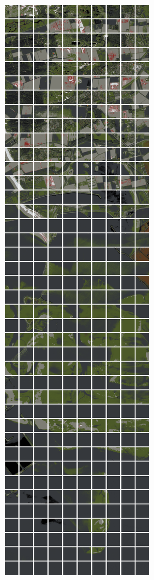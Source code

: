 <html>
<div>
<img src="https://github.com/HakkaTjakka/NL_TILE_MAP/blob/main/18/597/-1043/r.5970.-10430.png" height="44" width="44">
<img src="https://github.com/HakkaTjakka/NL_TILE_MAP/blob/main/18/597/-1043/r.5971.-10430.png" height="44" width="44">
<img src="https://github.com/HakkaTjakka/NL_TILE_MAP/blob/main/18/597/-1043/r.5972.-10430.png" height="44" width="44">
<img src="https://github.com/HakkaTjakka/NL_TILE_MAP/blob/main/18/597/-1043/r.5973.-10430.png" height="44" width="44">
<img src="https://github.com/HakkaTjakka/NL_TILE_MAP/blob/main/18/597/-1043/r.5974.-10430.png" height="44" width="44">
<img src="https://github.com/HakkaTjakka/NL_TILE_MAP/blob/main/18/597/-1043/r.5975.-10430.png" height="44" width="44">
<img src="https://github.com/HakkaTjakka/NL_TILE_MAP/blob/main/18/597/-1043/r.5976.-10430.png" height="44" width="44">
<img src="https://github.com/HakkaTjakka/NL_TILE_MAP/blob/main/18/597/-1043/r.5977.-10430.png" height="44" width="44">
<img src="https://github.com/HakkaTjakka/NL_TILE_MAP/blob/main/18/597/-1043/r.5978.-10430.png" height="44" width="44">
<img src="https://github.com/HakkaTjakka/NL_TILE_MAP/blob/main/18/597/-1043/r.5979.-10430.png" height="44" width="44">
<img src="https://github.com/HakkaTjakka/NL_TILE_MAP/blob/main/18/598/-1043/r.5980.-10430.png" height="44" width="44">
<img src="https://github.com/HakkaTjakka/NL_TILE_MAP/blob/main/18/598/-1043/r.5981.-10430.png" height="44" width="44">
<img src="https://github.com/HakkaTjakka/NL_TILE_MAP/blob/main/18/598/-1043/r.5982.-10430.png" height="44" width="44">
<img src="https://github.com/HakkaTjakka/NL_TILE_MAP/blob/main/18/598/-1043/r.5983.-10430.png" height="44" width="44">
<img src="https://github.com/HakkaTjakka/NL_TILE_MAP/blob/main/18/598/-1043/r.5984.-10430.png" height="44" width="44">
<img src="https://github.com/HakkaTjakka/NL_TILE_MAP/blob/main/18/598/-1043/r.5985.-10430.png" height="44" width="44">
<img src="https://github.com/HakkaTjakka/NL_TILE_MAP/blob/main/18/598/-1043/r.5986.-10430.png" height="44" width="44">
<img src="https://github.com/HakkaTjakka/NL_TILE_MAP/blob/main/18/598/-1043/r.5987.-10430.png" height="44" width="44">
<img src="https://github.com/HakkaTjakka/NL_TILE_MAP/blob/main/18/598/-1043/r.5988.-10430.png" height="44" width="44">
<img src="https://github.com/HakkaTjakka/NL_TILE_MAP/blob/main/18/598/-1043/r.5989.-10430.png" height="44" width="44">
<br>
<img src="https://github.com/HakkaTjakka/NL_TILE_MAP/blob/main/18/597/-1043/r.5970.-10429.png" height="44" width="44">
<img src="https://github.com/HakkaTjakka/NL_TILE_MAP/blob/main/18/597/-1043/r.5971.-10429.png" height="44" width="44">
<img src="https://github.com/HakkaTjakka/NL_TILE_MAP/blob/main/18/597/-1043/r.5972.-10429.png" height="44" width="44">
<img src="https://github.com/HakkaTjakka/NL_TILE_MAP/blob/main/18/597/-1043/r.5973.-10429.png" height="44" width="44">
<img src="https://github.com/HakkaTjakka/NL_TILE_MAP/blob/main/18/597/-1043/r.5974.-10429.png" height="44" width="44">
<img src="https://github.com/HakkaTjakka/NL_TILE_MAP/blob/main/18/597/-1043/r.5975.-10429.png" height="44" width="44">
<img src="https://github.com/HakkaTjakka/NL_TILE_MAP/blob/main/18/597/-1043/r.5976.-10429.png" height="44" width="44">
<img src="https://github.com/HakkaTjakka/NL_TILE_MAP/blob/main/18/597/-1043/r.5977.-10429.png" height="44" width="44">
<img src="https://github.com/HakkaTjakka/NL_TILE_MAP/blob/main/18/597/-1043/r.5978.-10429.png" height="44" width="44">
<img src="https://github.com/HakkaTjakka/NL_TILE_MAP/blob/main/18/597/-1043/r.5979.-10429.png" height="44" width="44">
<img src="https://github.com/HakkaTjakka/NL_TILE_MAP/blob/main/18/598/-1043/r.5980.-10429.png" height="44" width="44">
<img src="https://github.com/HakkaTjakka/NL_TILE_MAP/blob/main/18/598/-1043/r.5981.-10429.png" height="44" width="44">
<img src="https://github.com/HakkaTjakka/NL_TILE_MAP/blob/main/18/598/-1043/r.5982.-10429.png" height="44" width="44">
<img src="https://github.com/HakkaTjakka/NL_TILE_MAP/blob/main/18/598/-1043/r.5983.-10429.png" height="44" width="44">
<img src="https://github.com/HakkaTjakka/NL_TILE_MAP/blob/main/18/598/-1043/r.5984.-10429.png" height="44" width="44">
<img src="https://github.com/HakkaTjakka/NL_TILE_MAP/blob/main/18/598/-1043/r.5985.-10429.png" height="44" width="44">
<img src="https://github.com/HakkaTjakka/NL_TILE_MAP/blob/main/18/598/-1043/r.5986.-10429.png" height="44" width="44">
<img src="https://github.com/HakkaTjakka/NL_TILE_MAP/blob/main/18/598/-1043/r.5987.-10429.png" height="44" width="44">
<img src="https://github.com/HakkaTjakka/NL_TILE_MAP/blob/main/18/598/-1043/r.5988.-10429.png" height="44" width="44">
<img src="https://github.com/HakkaTjakka/NL_TILE_MAP/blob/main/18/598/-1043/r.5989.-10429.png" height="44" width="44">
<br>
<img src="https://github.com/HakkaTjakka/NL_TILE_MAP/blob/main/18/597/-1043/r.5970.-10428.png" height="44" width="44">
<img src="https://github.com/HakkaTjakka/NL_TILE_MAP/blob/main/18/597/-1043/r.5971.-10428.png" height="44" width="44">
<img src="https://github.com/HakkaTjakka/NL_TILE_MAP/blob/main/18/597/-1043/r.5972.-10428.png" height="44" width="44">
<img src="https://github.com/HakkaTjakka/NL_TILE_MAP/blob/main/18/597/-1043/r.5973.-10428.png" height="44" width="44">
<img src="https://github.com/HakkaTjakka/NL_TILE_MAP/blob/main/18/597/-1043/r.5974.-10428.png" height="44" width="44">
<img src="https://github.com/HakkaTjakka/NL_TILE_MAP/blob/main/18/597/-1043/r.5975.-10428.png" height="44" width="44">
<img src="https://github.com/HakkaTjakka/NL_TILE_MAP/blob/main/18/597/-1043/r.5976.-10428.png" height="44" width="44">
<img src="https://github.com/HakkaTjakka/NL_TILE_MAP/blob/main/18/597/-1043/r.5977.-10428.png" height="44" width="44">
<img src="https://github.com/HakkaTjakka/NL_TILE_MAP/blob/main/18/597/-1043/r.5978.-10428.png" height="44" width="44">
<img src="https://github.com/HakkaTjakka/NL_TILE_MAP/blob/main/18/597/-1043/r.5979.-10428.png" height="44" width="44">
<img src="https://github.com/HakkaTjakka/NL_TILE_MAP/blob/main/18/598/-1043/r.5980.-10428.png" height="44" width="44">
<img src="https://github.com/HakkaTjakka/NL_TILE_MAP/blob/main/18/598/-1043/r.5981.-10428.png" height="44" width="44">
<img src="https://github.com/HakkaTjakka/NL_TILE_MAP/blob/main/18/598/-1043/r.5982.-10428.png" height="44" width="44">
<img src="https://github.com/HakkaTjakka/NL_TILE_MAP/blob/main/18/598/-1043/r.5983.-10428.png" height="44" width="44">
<img src="https://github.com/HakkaTjakka/NL_TILE_MAP/blob/main/18/598/-1043/r.5984.-10428.png" height="44" width="44">
<img src="https://github.com/HakkaTjakka/NL_TILE_MAP/blob/main/18/598/-1043/r.5985.-10428.png" height="44" width="44">
<img src="https://github.com/HakkaTjakka/NL_TILE_MAP/blob/main/18/598/-1043/r.5986.-10428.png" height="44" width="44">
<img src="https://github.com/HakkaTjakka/NL_TILE_MAP/blob/main/18/598/-1043/r.5987.-10428.png" height="44" width="44">
<img src="https://github.com/HakkaTjakka/NL_TILE_MAP/blob/main/18/598/-1043/r.5988.-10428.png" height="44" width="44">
<img src="https://github.com/HakkaTjakka/NL_TILE_MAP/blob/main/18/598/-1043/r.5989.-10428.png" height="44" width="44">
<br>
<img src="https://github.com/HakkaTjakka/NL_TILE_MAP/blob/main/18/597/-1043/r.5970.-10427.png" height="44" width="44">
<img src="https://github.com/HakkaTjakka/NL_TILE_MAP/blob/main/18/597/-1043/r.5971.-10427.png" height="44" width="44">
<img src="https://github.com/HakkaTjakka/NL_TILE_MAP/blob/main/18/597/-1043/r.5972.-10427.png" height="44" width="44">
<img src="https://github.com/HakkaTjakka/NL_TILE_MAP/blob/main/18/597/-1043/r.5973.-10427.png" height="44" width="44">
<img src="https://github.com/HakkaTjakka/NL_TILE_MAP/blob/main/18/597/-1043/r.5974.-10427.png" height="44" width="44">
<img src="https://github.com/HakkaTjakka/NL_TILE_MAP/blob/main/18/597/-1043/r.5975.-10427.png" height="44" width="44">
<img src="https://github.com/HakkaTjakka/NL_TILE_MAP/blob/main/18/597/-1043/r.5976.-10427.png" height="44" width="44">
<img src="https://github.com/HakkaTjakka/NL_TILE_MAP/blob/main/18/597/-1043/r.5977.-10427.png" height="44" width="44">
<img src="https://github.com/HakkaTjakka/NL_TILE_MAP/blob/main/18/597/-1043/r.5978.-10427.png" height="44" width="44">
<img src="https://github.com/HakkaTjakka/NL_TILE_MAP/blob/main/18/597/-1043/r.5979.-10427.png" height="44" width="44">
<img src="https://github.com/HakkaTjakka/NL_TILE_MAP/blob/main/18/598/-1043/r.5980.-10427.png" height="44" width="44">
<img src="https://github.com/HakkaTjakka/NL_TILE_MAP/blob/main/18/598/-1043/r.5981.-10427.png" height="44" width="44">
<img src="https://github.com/HakkaTjakka/NL_TILE_MAP/blob/main/18/598/-1043/r.5982.-10427.png" height="44" width="44">
<img src="https://github.com/HakkaTjakka/NL_TILE_MAP/blob/main/18/598/-1043/r.5983.-10427.png" height="44" width="44">
<img src="https://github.com/HakkaTjakka/NL_TILE_MAP/blob/main/18/598/-1043/r.5984.-10427.png" height="44" width="44">
<img src="https://github.com/HakkaTjakka/NL_TILE_MAP/blob/main/18/598/-1043/r.5985.-10427.png" height="44" width="44">
<img src="https://github.com/HakkaTjakka/NL_TILE_MAP/blob/main/18/598/-1043/r.5986.-10427.png" height="44" width="44">
<img src="https://github.com/HakkaTjakka/NL_TILE_MAP/blob/main/18/598/-1043/r.5987.-10427.png" height="44" width="44">
<img src="https://github.com/HakkaTjakka/NL_TILE_MAP/blob/main/18/598/-1043/r.5988.-10427.png" height="44" width="44">
<img src="https://github.com/HakkaTjakka/NL_TILE_MAP/blob/main/18/598/-1043/r.5989.-10427.png" height="44" width="44">
<br>
<img src="https://github.com/HakkaTjakka/NL_TILE_MAP/blob/main/18/597/-1043/r.5970.-10426.png" height="44" width="44">
<img src="https://github.com/HakkaTjakka/NL_TILE_MAP/blob/main/18/597/-1043/r.5971.-10426.png" height="44" width="44">
<img src="https://github.com/HakkaTjakka/NL_TILE_MAP/blob/main/18/597/-1043/r.5972.-10426.png" height="44" width="44">
<img src="https://github.com/HakkaTjakka/NL_TILE_MAP/blob/main/18/597/-1043/r.5973.-10426.png" height="44" width="44">
<img src="https://github.com/HakkaTjakka/NL_TILE_MAP/blob/main/18/597/-1043/r.5974.-10426.png" height="44" width="44">
<img src="https://github.com/HakkaTjakka/NL_TILE_MAP/blob/main/18/597/-1043/r.5975.-10426.png" height="44" width="44">
<img src="https://github.com/HakkaTjakka/NL_TILE_MAP/blob/main/18/597/-1043/r.5976.-10426.png" height="44" width="44">
<img src="https://github.com/HakkaTjakka/NL_TILE_MAP/blob/main/18/597/-1043/r.5977.-10426.png" height="44" width="44">
<img src="https://github.com/HakkaTjakka/NL_TILE_MAP/blob/main/18/597/-1043/r.5978.-10426.png" height="44" width="44">
<img src="https://github.com/HakkaTjakka/NL_TILE_MAP/blob/main/18/597/-1043/r.5979.-10426.png" height="44" width="44">
<img src="https://github.com/HakkaTjakka/NL_TILE_MAP/blob/main/18/598/-1043/r.5980.-10426.png" height="44" width="44">
<img src="https://github.com/HakkaTjakka/NL_TILE_MAP/blob/main/18/598/-1043/r.5981.-10426.png" height="44" width="44">
<img src="https://github.com/HakkaTjakka/NL_TILE_MAP/blob/main/18/598/-1043/r.5982.-10426.png" height="44" width="44">
<img src="https://github.com/HakkaTjakka/NL_TILE_MAP/blob/main/18/598/-1043/r.5983.-10426.png" height="44" width="44">
<img src="https://github.com/HakkaTjakka/NL_TILE_MAP/blob/main/18/598/-1043/r.5984.-10426.png" height="44" width="44">
<img src="https://github.com/HakkaTjakka/NL_TILE_MAP/blob/main/18/598/-1043/r.5985.-10426.png" height="44" width="44">
<img src="https://github.com/HakkaTjakka/NL_TILE_MAP/blob/main/18/598/-1043/r.5986.-10426.png" height="44" width="44">
<img src="https://github.com/HakkaTjakka/NL_TILE_MAP/blob/main/18/598/-1043/r.5987.-10426.png" height="44" width="44">
<img src="https://github.com/HakkaTjakka/NL_TILE_MAP/blob/main/18/598/-1043/r.5988.-10426.png" height="44" width="44">
<img src="https://github.com/HakkaTjakka/NL_TILE_MAP/blob/main/18/598/-1043/r.5989.-10426.png" height="44" width="44">
<br>
<img src="https://github.com/HakkaTjakka/NL_TILE_MAP/blob/main/18/597/-1043/r.5970.-10425.png" height="44" width="44">
<img src="https://github.com/HakkaTjakka/NL_TILE_MAP/blob/main/18/597/-1043/r.5971.-10425.png" height="44" width="44">
<img src="https://github.com/HakkaTjakka/NL_TILE_MAP/blob/main/18/597/-1043/r.5972.-10425.png" height="44" width="44">
<img src="https://github.com/HakkaTjakka/NL_TILE_MAP/blob/main/18/597/-1043/r.5973.-10425.png" height="44" width="44">
<img src="https://github.com/HakkaTjakka/NL_TILE_MAP/blob/main/18/597/-1043/r.5974.-10425.png" height="44" width="44">
<img src="https://github.com/HakkaTjakka/NL_TILE_MAP/blob/main/18/597/-1043/r.5975.-10425.png" height="44" width="44">
<img src="https://github.com/HakkaTjakka/NL_TILE_MAP/blob/main/18/597/-1043/r.5976.-10425.png" height="44" width="44">
<img src="https://github.com/HakkaTjakka/NL_TILE_MAP/blob/main/18/597/-1043/r.5977.-10425.png" height="44" width="44">
<img src="https://github.com/HakkaTjakka/NL_TILE_MAP/blob/main/18/597/-1043/r.5978.-10425.png" height="44" width="44">
<img src="https://github.com/HakkaTjakka/NL_TILE_MAP/blob/main/18/597/-1043/r.5979.-10425.png" height="44" width="44">
<img src="https://github.com/HakkaTjakka/NL_TILE_MAP/blob/main/18/598/-1043/r.5980.-10425.png" height="44" width="44">
<img src="https://github.com/HakkaTjakka/NL_TILE_MAP/blob/main/18/598/-1043/r.5981.-10425.png" height="44" width="44">
<img src="https://github.com/HakkaTjakka/NL_TILE_MAP/blob/main/18/598/-1043/r.5982.-10425.png" height="44" width="44">
<img src="https://github.com/HakkaTjakka/NL_TILE_MAP/blob/main/18/598/-1043/r.5983.-10425.png" height="44" width="44">
<img src="https://github.com/HakkaTjakka/NL_TILE_MAP/blob/main/18/598/-1043/r.5984.-10425.png" height="44" width="44">
<img src="https://github.com/HakkaTjakka/NL_TILE_MAP/blob/main/18/598/-1043/r.5985.-10425.png" height="44" width="44">
<img src="https://github.com/HakkaTjakka/NL_TILE_MAP/blob/main/18/598/-1043/r.5986.-10425.png" height="44" width="44">
<img src="https://github.com/HakkaTjakka/NL_TILE_MAP/blob/main/18/598/-1043/r.5987.-10425.png" height="44" width="44">
<img src="https://github.com/HakkaTjakka/NL_TILE_MAP/blob/main/18/598/-1043/r.5988.-10425.png" height="44" width="44">
<img src="https://github.com/HakkaTjakka/NL_TILE_MAP/blob/main/18/598/-1043/r.5989.-10425.png" height="44" width="44">
<br>
<img src="https://github.com/HakkaTjakka/NL_TILE_MAP/blob/main/18/597/-1043/r.5970.-10424.png" height="44" width="44">
<img src="https://github.com/HakkaTjakka/NL_TILE_MAP/blob/main/18/597/-1043/r.5971.-10424.png" height="44" width="44">
<img src="https://github.com/HakkaTjakka/NL_TILE_MAP/blob/main/18/597/-1043/r.5972.-10424.png" height="44" width="44">
<img src="https://github.com/HakkaTjakka/NL_TILE_MAP/blob/main/18/597/-1043/r.5973.-10424.png" height="44" width="44">
<img src="https://github.com/HakkaTjakka/NL_TILE_MAP/blob/main/18/597/-1043/r.5974.-10424.png" height="44" width="44">
<img src="https://github.com/HakkaTjakka/NL_TILE_MAP/blob/main/18/597/-1043/r.5975.-10424.png" height="44" width="44">
<img src="https://github.com/HakkaTjakka/NL_TILE_MAP/blob/main/18/597/-1043/r.5976.-10424.png" height="44" width="44">
<img src="https://github.com/HakkaTjakka/NL_TILE_MAP/blob/main/18/597/-1043/r.5977.-10424.png" height="44" width="44">
<img src="https://github.com/HakkaTjakka/NL_TILE_MAP/blob/main/18/597/-1043/r.5978.-10424.png" height="44" width="44">
<img src="https://github.com/HakkaTjakka/NL_TILE_MAP/blob/main/18/597/-1043/r.5979.-10424.png" height="44" width="44">
<img src="https://github.com/HakkaTjakka/NL_TILE_MAP/blob/main/18/598/-1043/r.5980.-10424.png" height="44" width="44">
<img src="https://github.com/HakkaTjakka/NL_TILE_MAP/blob/main/18/598/-1043/r.5981.-10424.png" height="44" width="44">
<img src="https://github.com/HakkaTjakka/NL_TILE_MAP/blob/main/18/598/-1043/r.5982.-10424.png" height="44" width="44">
<img src="https://github.com/HakkaTjakka/NL_TILE_MAP/blob/main/18/598/-1043/r.5983.-10424.png" height="44" width="44">
<img src="https://github.com/HakkaTjakka/NL_TILE_MAP/blob/main/18/598/-1043/r.5984.-10424.png" height="44" width="44">
<img src="https://github.com/HakkaTjakka/NL_TILE_MAP/blob/main/18/598/-1043/r.5985.-10424.png" height="44" width="44">
<img src="https://github.com/HakkaTjakka/NL_TILE_MAP/blob/main/18/598/-1043/r.5986.-10424.png" height="44" width="44">
<img src="https://github.com/HakkaTjakka/NL_TILE_MAP/blob/main/18/598/-1043/r.5987.-10424.png" height="44" width="44">
<img src="https://github.com/HakkaTjakka/NL_TILE_MAP/blob/main/18/598/-1043/r.5988.-10424.png" height="44" width="44">
<img src="https://github.com/HakkaTjakka/NL_TILE_MAP/blob/main/18/598/-1043/r.5989.-10424.png" height="44" width="44">
<br>
<img src="https://github.com/HakkaTjakka/NL_TILE_MAP/blob/main/18/597/-1043/r.5970.-10423.png" height="44" width="44">
<img src="https://github.com/HakkaTjakka/NL_TILE_MAP/blob/main/18/597/-1043/r.5971.-10423.png" height="44" width="44">
<img src="https://github.com/HakkaTjakka/NL_TILE_MAP/blob/main/18/597/-1043/r.5972.-10423.png" height="44" width="44">
<img src="https://github.com/HakkaTjakka/NL_TILE_MAP/blob/main/18/597/-1043/r.5973.-10423.png" height="44" width="44">
<img src="https://github.com/HakkaTjakka/NL_TILE_MAP/blob/main/18/597/-1043/r.5974.-10423.png" height="44" width="44">
<img src="https://github.com/HakkaTjakka/NL_TILE_MAP/blob/main/18/597/-1043/r.5975.-10423.png" height="44" width="44">
<img src="https://github.com/HakkaTjakka/NL_TILE_MAP/blob/main/18/597/-1043/r.5976.-10423.png" height="44" width="44">
<img src="https://github.com/HakkaTjakka/NL_TILE_MAP/blob/main/18/597/-1043/r.5977.-10423.png" height="44" width="44">
<img src="https://github.com/HakkaTjakka/NL_TILE_MAP/blob/main/18/597/-1043/r.5978.-10423.png" height="44" width="44">
<img src="https://github.com/HakkaTjakka/NL_TILE_MAP/blob/main/18/597/-1043/r.5979.-10423.png" height="44" width="44">
<img src="https://github.com/HakkaTjakka/NL_TILE_MAP/blob/main/18/598/-1043/r.5980.-10423.png" height="44" width="44">
<img src="https://github.com/HakkaTjakka/NL_TILE_MAP/blob/main/18/598/-1043/r.5981.-10423.png" height="44" width="44">
<img src="https://github.com/HakkaTjakka/NL_TILE_MAP/blob/main/18/598/-1043/r.5982.-10423.png" height="44" width="44">
<img src="https://github.com/HakkaTjakka/NL_TILE_MAP/blob/main/18/598/-1043/r.5983.-10423.png" height="44" width="44">
<img src="https://github.com/HakkaTjakka/NL_TILE_MAP/blob/main/18/598/-1043/r.5984.-10423.png" height="44" width="44">
<img src="https://github.com/HakkaTjakka/NL_TILE_MAP/blob/main/18/598/-1043/r.5985.-10423.png" height="44" width="44">
<img src="https://github.com/HakkaTjakka/NL_TILE_MAP/blob/main/18/598/-1043/r.5986.-10423.png" height="44" width="44">
<img src="https://github.com/HakkaTjakka/NL_TILE_MAP/blob/main/18/598/-1043/r.5987.-10423.png" height="44" width="44">
<img src="https://github.com/HakkaTjakka/NL_TILE_MAP/blob/main/18/598/-1043/r.5988.-10423.png" height="44" width="44">
<img src="https://github.com/HakkaTjakka/NL_TILE_MAP/blob/main/18/598/-1043/r.5989.-10423.png" height="44" width="44">
<br>
<img src="https://github.com/HakkaTjakka/NL_TILE_MAP/blob/main/18/597/-1043/r.5970.-10422.png" height="44" width="44">
<img src="https://github.com/HakkaTjakka/NL_TILE_MAP/blob/main/18/597/-1043/r.5971.-10422.png" height="44" width="44">
<img src="https://github.com/HakkaTjakka/NL_TILE_MAP/blob/main/18/597/-1043/r.5972.-10422.png" height="44" width="44">
<img src="https://github.com/HakkaTjakka/NL_TILE_MAP/blob/main/18/597/-1043/r.5973.-10422.png" height="44" width="44">
<img src="https://github.com/HakkaTjakka/NL_TILE_MAP/blob/main/18/597/-1043/r.5974.-10422.png" height="44" width="44">
<img src="https://github.com/HakkaTjakka/NL_TILE_MAP/blob/main/18/597/-1043/r.5975.-10422.png" height="44" width="44">
<img src="https://github.com/HakkaTjakka/NL_TILE_MAP/blob/main/18/597/-1043/r.5976.-10422.png" height="44" width="44">
<img src="https://github.com/HakkaTjakka/NL_TILE_MAP/blob/main/18/597/-1043/r.5977.-10422.png" height="44" width="44">
<img src="https://github.com/HakkaTjakka/NL_TILE_MAP/blob/main/18/597/-1043/r.5978.-10422.png" height="44" width="44">
<img src="https://github.com/HakkaTjakka/NL_TILE_MAP/blob/main/18/597/-1043/r.5979.-10422.png" height="44" width="44">
<img src="https://github.com/HakkaTjakka/NL_TILE_MAP/blob/main/18/598/-1043/r.5980.-10422.png" height="44" width="44">
<img src="https://github.com/HakkaTjakka/NL_TILE_MAP/blob/main/18/598/-1043/r.5981.-10422.png" height="44" width="44">
<img src="https://github.com/HakkaTjakka/NL_TILE_MAP/blob/main/18/598/-1043/r.5982.-10422.png" height="44" width="44">
<img src="https://github.com/HakkaTjakka/NL_TILE_MAP/blob/main/18/598/-1043/r.5983.-10422.png" height="44" width="44">
<img src="https://github.com/HakkaTjakka/NL_TILE_MAP/blob/main/18/598/-1043/r.5984.-10422.png" height="44" width="44">
<img src="https://github.com/HakkaTjakka/NL_TILE_MAP/blob/main/18/598/-1043/r.5985.-10422.png" height="44" width="44">
<img src="https://github.com/HakkaTjakka/NL_TILE_MAP/blob/main/18/598/-1043/r.5986.-10422.png" height="44" width="44">
<img src="https://github.com/HakkaTjakka/NL_TILE_MAP/blob/main/18/598/-1043/r.5987.-10422.png" height="44" width="44">
<img src="https://github.com/HakkaTjakka/NL_TILE_MAP/blob/main/18/598/-1043/r.5988.-10422.png" height="44" width="44">
<img src="https://github.com/HakkaTjakka/NL_TILE_MAP/blob/main/18/598/-1043/r.5989.-10422.png" height="44" width="44">
<br>
<img src="https://github.com/HakkaTjakka/NL_TILE_MAP/blob/main/18/597/-1043/r.5970.-10421.png" height="44" width="44">
<img src="https://github.com/HakkaTjakka/NL_TILE_MAP/blob/main/18/597/-1043/r.5971.-10421.png" height="44" width="44">
<img src="https://github.com/HakkaTjakka/NL_TILE_MAP/blob/main/18/597/-1043/r.5972.-10421.png" height="44" width="44">
<img src="https://github.com/HakkaTjakka/NL_TILE_MAP/blob/main/18/597/-1043/r.5973.-10421.png" height="44" width="44">
<img src="https://github.com/HakkaTjakka/NL_TILE_MAP/blob/main/18/597/-1043/r.5974.-10421.png" height="44" width="44">
<img src="https://github.com/HakkaTjakka/NL_TILE_MAP/blob/main/18/597/-1043/r.5975.-10421.png" height="44" width="44">
<img src="https://github.com/HakkaTjakka/NL_TILE_MAP/blob/main/18/597/-1043/r.5976.-10421.png" height="44" width="44">
<img src="https://github.com/HakkaTjakka/NL_TILE_MAP/blob/main/18/597/-1043/r.5977.-10421.png" height="44" width="44">
<img src="https://github.com/HakkaTjakka/NL_TILE_MAP/blob/main/18/597/-1043/r.5978.-10421.png" height="44" width="44">
<img src="https://github.com/HakkaTjakka/NL_TILE_MAP/blob/main/18/597/-1043/r.5979.-10421.png" height="44" width="44">
<img src="https://github.com/HakkaTjakka/NL_TILE_MAP/blob/main/18/598/-1043/r.5980.-10421.png" height="44" width="44">
<img src="https://github.com/HakkaTjakka/NL_TILE_MAP/blob/main/18/598/-1043/r.5981.-10421.png" height="44" width="44">
<img src="https://github.com/HakkaTjakka/NL_TILE_MAP/blob/main/18/598/-1043/r.5982.-10421.png" height="44" width="44">
<img src="https://github.com/HakkaTjakka/NL_TILE_MAP/blob/main/18/598/-1043/r.5983.-10421.png" height="44" width="44">
<img src="https://github.com/HakkaTjakka/NL_TILE_MAP/blob/main/18/598/-1043/r.5984.-10421.png" height="44" width="44">
<img src="https://github.com/HakkaTjakka/NL_TILE_MAP/blob/main/18/598/-1043/r.5985.-10421.png" height="44" width="44">
<img src="https://github.com/HakkaTjakka/NL_TILE_MAP/blob/main/18/598/-1043/r.5986.-10421.png" height="44" width="44">
<img src="https://github.com/HakkaTjakka/NL_TILE_MAP/blob/main/18/598/-1043/r.5987.-10421.png" height="44" width="44">
<img src="https://github.com/HakkaTjakka/NL_TILE_MAP/blob/main/18/598/-1043/r.5988.-10421.png" height="44" width="44">
<img src="https://github.com/HakkaTjakka/NL_TILE_MAP/blob/main/18/598/-1043/r.5989.-10421.png" height="44" width="44">
<br>
<img src="https://github.com/HakkaTjakka/NL_TILE_MAP/blob/main/18/597/-1042/r.5970.-10420.png" height="44" width="44">
<img src="https://github.com/HakkaTjakka/NL_TILE_MAP/blob/main/18/597/-1042/r.5971.-10420.png" height="44" width="44">
<img src="https://github.com/HakkaTjakka/NL_TILE_MAP/blob/main/18/597/-1042/r.5972.-10420.png" height="44" width="44">
<img src="https://github.com/HakkaTjakka/NL_TILE_MAP/blob/main/18/597/-1042/r.5973.-10420.png" height="44" width="44">
<img src="https://github.com/HakkaTjakka/NL_TILE_MAP/blob/main/18/597/-1042/r.5974.-10420.png" height="44" width="44">
<img src="https://github.com/HakkaTjakka/NL_TILE_MAP/blob/main/18/597/-1042/r.5975.-10420.png" height="44" width="44">
<img src="https://github.com/HakkaTjakka/NL_TILE_MAP/blob/main/18/597/-1042/r.5976.-10420.png" height="44" width="44">
<img src="https://github.com/HakkaTjakka/NL_TILE_MAP/blob/main/18/597/-1042/r.5977.-10420.png" height="44" width="44">
<img src="https://github.com/HakkaTjakka/NL_TILE_MAP/blob/main/18/597/-1042/r.5978.-10420.png" height="44" width="44">
<img src="https://github.com/HakkaTjakka/NL_TILE_MAP/blob/main/18/597/-1042/r.5979.-10420.png" height="44" width="44">
<img src="https://github.com/HakkaTjakka/NL_TILE_MAP/blob/main/18/598/-1042/r.5980.-10420.png" height="44" width="44">
<img src="https://github.com/HakkaTjakka/NL_TILE_MAP/blob/main/18/598/-1042/r.5981.-10420.png" height="44" width="44">
<img src="https://github.com/HakkaTjakka/NL_TILE_MAP/blob/main/18/598/-1042/r.5982.-10420.png" height="44" width="44">
<img src="https://github.com/HakkaTjakka/NL_TILE_MAP/blob/main/18/598/-1042/r.5983.-10420.png" height="44" width="44">
<img src="https://github.com/HakkaTjakka/NL_TILE_MAP/blob/main/18/598/-1042/r.5984.-10420.png" height="44" width="44">
<img src="https://github.com/HakkaTjakka/NL_TILE_MAP/blob/main/18/598/-1042/r.5985.-10420.png" height="44" width="44">
<img src="https://github.com/HakkaTjakka/NL_TILE_MAP/blob/main/18/598/-1042/r.5986.-10420.png" height="44" width="44">
<img src="https://github.com/HakkaTjakka/NL_TILE_MAP/blob/main/18/598/-1042/r.5987.-10420.png" height="44" width="44">
<img src="https://github.com/HakkaTjakka/NL_TILE_MAP/blob/main/18/598/-1042/r.5988.-10420.png" height="44" width="44">
<img src="https://github.com/HakkaTjakka/NL_TILE_MAP/blob/main/18/598/-1042/r.5989.-10420.png" height="44" width="44">
<br>
<img src="https://github.com/HakkaTjakka/NL_TILE_MAP/blob/main/18/597/-1042/r.5970.-10419.png" height="44" width="44">
<img src="https://github.com/HakkaTjakka/NL_TILE_MAP/blob/main/18/597/-1042/r.5971.-10419.png" height="44" width="44">
<img src="https://github.com/HakkaTjakka/NL_TILE_MAP/blob/main/18/597/-1042/r.5972.-10419.png" height="44" width="44">
<img src="https://github.com/HakkaTjakka/NL_TILE_MAP/blob/main/18/597/-1042/r.5973.-10419.png" height="44" width="44">
<img src="https://github.com/HakkaTjakka/NL_TILE_MAP/blob/main/18/597/-1042/r.5974.-10419.png" height="44" width="44">
<img src="https://github.com/HakkaTjakka/NL_TILE_MAP/blob/main/18/597/-1042/r.5975.-10419.png" height="44" width="44">
<img src="https://github.com/HakkaTjakka/NL_TILE_MAP/blob/main/18/597/-1042/r.5976.-10419.png" height="44" width="44">
<img src="https://github.com/HakkaTjakka/NL_TILE_MAP/blob/main/18/597/-1042/r.5977.-10419.png" height="44" width="44">
<img src="https://github.com/HakkaTjakka/NL_TILE_MAP/blob/main/18/597/-1042/r.5978.-10419.png" height="44" width="44">
<img src="https://github.com/HakkaTjakka/NL_TILE_MAP/blob/main/18/597/-1042/r.5979.-10419.png" height="44" width="44">
<img src="https://github.com/HakkaTjakka/NL_TILE_MAP/blob/main/18/598/-1042/r.5980.-10419.png" height="44" width="44">
<img src="https://github.com/HakkaTjakka/NL_TILE_MAP/blob/main/18/598/-1042/r.5981.-10419.png" height="44" width="44">
<img src="https://github.com/HakkaTjakka/NL_TILE_MAP/blob/main/18/598/-1042/r.5982.-10419.png" height="44" width="44">
<img src="https://github.com/HakkaTjakka/NL_TILE_MAP/blob/main/18/598/-1042/r.5983.-10419.png" height="44" width="44">
<img src="https://github.com/HakkaTjakka/NL_TILE_MAP/blob/main/18/598/-1042/r.5984.-10419.png" height="44" width="44">
<img src="https://github.com/HakkaTjakka/NL_TILE_MAP/blob/main/18/598/-1042/r.5985.-10419.png" height="44" width="44">
<img src="https://github.com/HakkaTjakka/NL_TILE_MAP/blob/main/18/598/-1042/r.5986.-10419.png" height="44" width="44">
<img src="https://github.com/HakkaTjakka/NL_TILE_MAP/blob/main/18/598/-1042/r.5987.-10419.png" height="44" width="44">
<img src="https://github.com/HakkaTjakka/NL_TILE_MAP/blob/main/18/598/-1042/r.5988.-10419.png" height="44" width="44">
<img src="https://github.com/HakkaTjakka/NL_TILE_MAP/blob/main/18/598/-1042/r.5989.-10419.png" height="44" width="44">
<br>
<img src="https://github.com/HakkaTjakka/NL_TILE_MAP/blob/main/18/597/-1042/r.5970.-10418.png" height="44" width="44">
<img src="https://github.com/HakkaTjakka/NL_TILE_MAP/blob/main/18/597/-1042/r.5971.-10418.png" height="44" width="44">
<img src="https://github.com/HakkaTjakka/NL_TILE_MAP/blob/main/18/597/-1042/r.5972.-10418.png" height="44" width="44">
<img src="https://github.com/HakkaTjakka/NL_TILE_MAP/blob/main/18/597/-1042/r.5973.-10418.png" height="44" width="44">
<img src="https://github.com/HakkaTjakka/NL_TILE_MAP/blob/main/18/597/-1042/r.5974.-10418.png" height="44" width="44">
<img src="https://github.com/HakkaTjakka/NL_TILE_MAP/blob/main/18/597/-1042/r.5975.-10418.png" height="44" width="44">
<img src="https://github.com/HakkaTjakka/NL_TILE_MAP/blob/main/18/597/-1042/r.5976.-10418.png" height="44" width="44">
<img src="https://github.com/HakkaTjakka/NL_TILE_MAP/blob/main/18/597/-1042/r.5977.-10418.png" height="44" width="44">
<img src="https://github.com/HakkaTjakka/NL_TILE_MAP/blob/main/18/597/-1042/r.5978.-10418.png" height="44" width="44">
<img src="https://github.com/HakkaTjakka/NL_TILE_MAP/blob/main/18/597/-1042/r.5979.-10418.png" height="44" width="44">
<img src="https://github.com/HakkaTjakka/NL_TILE_MAP/blob/main/18/598/-1042/r.5980.-10418.png" height="44" width="44">
<img src="https://github.com/HakkaTjakka/NL_TILE_MAP/blob/main/18/598/-1042/r.5981.-10418.png" height="44" width="44">
<img src="https://github.com/HakkaTjakka/NL_TILE_MAP/blob/main/18/598/-1042/r.5982.-10418.png" height="44" width="44">
<img src="https://github.com/HakkaTjakka/NL_TILE_MAP/blob/main/18/598/-1042/r.5983.-10418.png" height="44" width="44">
<img src="https://github.com/HakkaTjakka/NL_TILE_MAP/blob/main/18/598/-1042/r.5984.-10418.png" height="44" width="44">
<img src="https://github.com/HakkaTjakka/NL_TILE_MAP/blob/main/18/598/-1042/r.5985.-10418.png" height="44" width="44">
<img src="https://github.com/HakkaTjakka/NL_TILE_MAP/blob/main/18/598/-1042/r.5986.-10418.png" height="44" width="44">
<img src="https://github.com/HakkaTjakka/NL_TILE_MAP/blob/main/18/598/-1042/r.5987.-10418.png" height="44" width="44">
<img src="https://github.com/HakkaTjakka/NL_TILE_MAP/blob/main/18/598/-1042/r.5988.-10418.png" height="44" width="44">
<img src="https://github.com/HakkaTjakka/NL_TILE_MAP/blob/main/18/598/-1042/r.5989.-10418.png" height="44" width="44">
<br>
<img src="https://github.com/HakkaTjakka/NL_TILE_MAP/blob/main/18/597/-1042/r.5970.-10417.png" height="44" width="44">
<img src="https://github.com/HakkaTjakka/NL_TILE_MAP/blob/main/18/597/-1042/r.5971.-10417.png" height="44" width="44">
<img src="https://github.com/HakkaTjakka/NL_TILE_MAP/blob/main/18/597/-1042/r.5972.-10417.png" height="44" width="44">
<img src="https://github.com/HakkaTjakka/NL_TILE_MAP/blob/main/18/597/-1042/r.5973.-10417.png" height="44" width="44">
<img src="https://github.com/HakkaTjakka/NL_TILE_MAP/blob/main/18/597/-1042/r.5974.-10417.png" height="44" width="44">
<img src="https://github.com/HakkaTjakka/NL_TILE_MAP/blob/main/18/597/-1042/r.5975.-10417.png" height="44" width="44">
<img src="https://github.com/HakkaTjakka/NL_TILE_MAP/blob/main/18/597/-1042/r.5976.-10417.png" height="44" width="44">
<img src="https://github.com/HakkaTjakka/NL_TILE_MAP/blob/main/18/597/-1042/r.5977.-10417.png" height="44" width="44">
<img src="https://github.com/HakkaTjakka/NL_TILE_MAP/blob/main/18/597/-1042/r.5978.-10417.png" height="44" width="44">
<img src="https://github.com/HakkaTjakka/NL_TILE_MAP/blob/main/18/597/-1042/r.5979.-10417.png" height="44" width="44">
<img src="https://github.com/HakkaTjakka/NL_TILE_MAP/blob/main/18/598/-1042/r.5980.-10417.png" height="44" width="44">
<img src="https://github.com/HakkaTjakka/NL_TILE_MAP/blob/main/18/598/-1042/r.5981.-10417.png" height="44" width="44">
<img src="https://github.com/HakkaTjakka/NL_TILE_MAP/blob/main/18/598/-1042/r.5982.-10417.png" height="44" width="44">
<img src="https://github.com/HakkaTjakka/NL_TILE_MAP/blob/main/18/598/-1042/r.5983.-10417.png" height="44" width="44">
<img src="https://github.com/HakkaTjakka/NL_TILE_MAP/blob/main/18/598/-1042/r.5984.-10417.png" height="44" width="44">
<img src="https://github.com/HakkaTjakka/NL_TILE_MAP/blob/main/18/598/-1042/r.5985.-10417.png" height="44" width="44">
<img src="https://github.com/HakkaTjakka/NL_TILE_MAP/blob/main/18/598/-1042/r.5986.-10417.png" height="44" width="44">
<img src="https://github.com/HakkaTjakka/NL_TILE_MAP/blob/main/18/598/-1042/r.5987.-10417.png" height="44" width="44">
<img src="https://github.com/HakkaTjakka/NL_TILE_MAP/blob/main/18/598/-1042/r.5988.-10417.png" height="44" width="44">
<img src="https://github.com/HakkaTjakka/NL_TILE_MAP/blob/main/18/598/-1042/r.5989.-10417.png" height="44" width="44">
<br>
<img src="https://github.com/HakkaTjakka/NL_TILE_MAP/blob/main/18/597/-1042/r.5970.-10416.png" height="44" width="44">
<img src="https://github.com/HakkaTjakka/NL_TILE_MAP/blob/main/18/597/-1042/r.5971.-10416.png" height="44" width="44">
<img src="https://github.com/HakkaTjakka/NL_TILE_MAP/blob/main/18/597/-1042/r.5972.-10416.png" height="44" width="44">
<img src="https://github.com/HakkaTjakka/NL_TILE_MAP/blob/main/18/597/-1042/r.5973.-10416.png" height="44" width="44">
<img src="https://github.com/HakkaTjakka/NL_TILE_MAP/blob/main/18/597/-1042/r.5974.-10416.png" height="44" width="44">
<img src="https://github.com/HakkaTjakka/NL_TILE_MAP/blob/main/18/597/-1042/r.5975.-10416.png" height="44" width="44">
<img src="https://github.com/HakkaTjakka/NL_TILE_MAP/blob/main/18/597/-1042/r.5976.-10416.png" height="44" width="44">
<img src="https://github.com/HakkaTjakka/NL_TILE_MAP/blob/main/18/597/-1042/r.5977.-10416.png" height="44" width="44">
<img src="https://github.com/HakkaTjakka/NL_TILE_MAP/blob/main/18/597/-1042/r.5978.-10416.png" height="44" width="44">
<img src="https://github.com/HakkaTjakka/NL_TILE_MAP/blob/main/18/597/-1042/r.5979.-10416.png" height="44" width="44">
<img src="https://github.com/HakkaTjakka/NL_TILE_MAP/blob/main/18/598/-1042/r.5980.-10416.png" height="44" width="44">
<img src="https://github.com/HakkaTjakka/NL_TILE_MAP/blob/main/18/598/-1042/r.5981.-10416.png" height="44" width="44">
<img src="https://github.com/HakkaTjakka/NL_TILE_MAP/blob/main/18/598/-1042/r.5982.-10416.png" height="44" width="44">
<img src="https://github.com/HakkaTjakka/NL_TILE_MAP/blob/main/18/598/-1042/r.5983.-10416.png" height="44" width="44">
<img src="https://github.com/HakkaTjakka/NL_TILE_MAP/blob/main/18/598/-1042/r.5984.-10416.png" height="44" width="44">
<img src="https://github.com/HakkaTjakka/NL_TILE_MAP/blob/main/18/598/-1042/r.5985.-10416.png" height="44" width="44">
<img src="https://github.com/HakkaTjakka/NL_TILE_MAP/blob/main/18/598/-1042/r.5986.-10416.png" height="44" width="44">
<img src="https://github.com/HakkaTjakka/NL_TILE_MAP/blob/main/18/598/-1042/r.5987.-10416.png" height="44" width="44">
<img src="https://github.com/HakkaTjakka/NL_TILE_MAP/blob/main/18/598/-1042/r.5988.-10416.png" height="44" width="44">
<img src="https://github.com/HakkaTjakka/NL_TILE_MAP/blob/main/18/598/-1042/r.5989.-10416.png" height="44" width="44">
<br>
<img src="https://github.com/HakkaTjakka/NL_TILE_MAP/blob/main/18/597/-1042/r.5970.-10415.png" height="44" width="44">
<img src="https://github.com/HakkaTjakka/NL_TILE_MAP/blob/main/18/597/-1042/r.5971.-10415.png" height="44" width="44">
<img src="https://github.com/HakkaTjakka/NL_TILE_MAP/blob/main/18/597/-1042/r.5972.-10415.png" height="44" width="44">
<img src="https://github.com/HakkaTjakka/NL_TILE_MAP/blob/main/18/597/-1042/r.5973.-10415.png" height="44" width="44">
<img src="https://github.com/HakkaTjakka/NL_TILE_MAP/blob/main/18/597/-1042/r.5974.-10415.png" height="44" width="44">
<img src="https://github.com/HakkaTjakka/NL_TILE_MAP/blob/main/18/597/-1042/r.5975.-10415.png" height="44" width="44">
<img src="https://github.com/HakkaTjakka/NL_TILE_MAP/blob/main/18/597/-1042/r.5976.-10415.png" height="44" width="44">
<img src="https://github.com/HakkaTjakka/NL_TILE_MAP/blob/main/18/597/-1042/r.5977.-10415.png" height="44" width="44">
<img src="https://github.com/HakkaTjakka/NL_TILE_MAP/blob/main/18/597/-1042/r.5978.-10415.png" height="44" width="44">
<img src="https://github.com/HakkaTjakka/NL_TILE_MAP/blob/main/18/597/-1042/r.5979.-10415.png" height="44" width="44">
<img src="https://github.com/HakkaTjakka/NL_TILE_MAP/blob/main/18/598/-1042/r.5980.-10415.png" height="44" width="44">
<img src="https://github.com/HakkaTjakka/NL_TILE_MAP/blob/main/18/598/-1042/r.5981.-10415.png" height="44" width="44">
<img src="https://github.com/HakkaTjakka/NL_TILE_MAP/blob/main/18/598/-1042/r.5982.-10415.png" height="44" width="44">
<img src="https://github.com/HakkaTjakka/NL_TILE_MAP/blob/main/18/598/-1042/r.5983.-10415.png" height="44" width="44">
<img src="https://github.com/HakkaTjakka/NL_TILE_MAP/blob/main/18/598/-1042/r.5984.-10415.png" height="44" width="44">
<img src="https://github.com/HakkaTjakka/NL_TILE_MAP/blob/main/18/598/-1042/r.5985.-10415.png" height="44" width="44">
<img src="https://github.com/HakkaTjakka/NL_TILE_MAP/blob/main/18/598/-1042/r.5986.-10415.png" height="44" width="44">
<img src="https://github.com/HakkaTjakka/NL_TILE_MAP/blob/main/18/598/-1042/r.5987.-10415.png" height="44" width="44">
<img src="https://github.com/HakkaTjakka/NL_TILE_MAP/blob/main/18/598/-1042/r.5988.-10415.png" height="44" width="44">
<img src="https://github.com/HakkaTjakka/NL_TILE_MAP/blob/main/18/598/-1042/r.5989.-10415.png" height="44" width="44">
<br>
<img src="https://github.com/HakkaTjakka/NL_TILE_MAP/blob/main/18/597/-1042/r.5970.-10414.png" height="44" width="44">
<img src="https://github.com/HakkaTjakka/NL_TILE_MAP/blob/main/18/597/-1042/r.5971.-10414.png" height="44" width="44">
<img src="https://github.com/HakkaTjakka/NL_TILE_MAP/blob/main/18/597/-1042/r.5972.-10414.png" height="44" width="44">
<img src="https://github.com/HakkaTjakka/NL_TILE_MAP/blob/main/18/597/-1042/r.5973.-10414.png" height="44" width="44">
<img src="https://github.com/HakkaTjakka/NL_TILE_MAP/blob/main/18/597/-1042/r.5974.-10414.png" height="44" width="44">
<img src="https://github.com/HakkaTjakka/NL_TILE_MAP/blob/main/18/597/-1042/r.5975.-10414.png" height="44" width="44">
<img src="https://github.com/HakkaTjakka/NL_TILE_MAP/blob/main/18/597/-1042/r.5976.-10414.png" height="44" width="44">
<img src="https://github.com/HakkaTjakka/NL_TILE_MAP/blob/main/18/597/-1042/r.5977.-10414.png" height="44" width="44">
<img src="https://github.com/HakkaTjakka/NL_TILE_MAP/blob/main/18/597/-1042/r.5978.-10414.png" height="44" width="44">
<img src="https://github.com/HakkaTjakka/NL_TILE_MAP/blob/main/18/597/-1042/r.5979.-10414.png" height="44" width="44">
<img src="https://github.com/HakkaTjakka/NL_TILE_MAP/blob/main/18/598/-1042/r.5980.-10414.png" height="44" width="44">
<img src="https://github.com/HakkaTjakka/NL_TILE_MAP/blob/main/18/598/-1042/r.5981.-10414.png" height="44" width="44">
<img src="https://github.com/HakkaTjakka/NL_TILE_MAP/blob/main/18/598/-1042/r.5982.-10414.png" height="44" width="44">
<img src="https://github.com/HakkaTjakka/NL_TILE_MAP/blob/main/18/598/-1042/r.5983.-10414.png" height="44" width="44">
<img src="https://github.com/HakkaTjakka/NL_TILE_MAP/blob/main/18/598/-1042/r.5984.-10414.png" height="44" width="44">
<img src="https://github.com/HakkaTjakka/NL_TILE_MAP/blob/main/18/598/-1042/r.5985.-10414.png" height="44" width="44">
<img src="https://github.com/HakkaTjakka/NL_TILE_MAP/blob/main/18/598/-1042/r.5986.-10414.png" height="44" width="44">
<img src="https://github.com/HakkaTjakka/NL_TILE_MAP/blob/main/18/598/-1042/r.5987.-10414.png" height="44" width="44">
<img src="https://github.com/HakkaTjakka/NL_TILE_MAP/blob/main/18/598/-1042/r.5988.-10414.png" height="44" width="44">
<img src="https://github.com/HakkaTjakka/NL_TILE_MAP/blob/main/18/598/-1042/r.5989.-10414.png" height="44" width="44">
<br>
<img src="https://github.com/HakkaTjakka/NL_TILE_MAP/blob/main/18/597/-1042/r.5970.-10413.png" height="44" width="44">
<img src="https://github.com/HakkaTjakka/NL_TILE_MAP/blob/main/18/597/-1042/r.5971.-10413.png" height="44" width="44">
<img src="https://github.com/HakkaTjakka/NL_TILE_MAP/blob/main/18/597/-1042/r.5972.-10413.png" height="44" width="44">
<img src="https://github.com/HakkaTjakka/NL_TILE_MAP/blob/main/18/597/-1042/r.5973.-10413.png" height="44" width="44">
<img src="https://github.com/HakkaTjakka/NL_TILE_MAP/blob/main/18/597/-1042/r.5974.-10413.png" height="44" width="44">
<img src="https://github.com/HakkaTjakka/NL_TILE_MAP/blob/main/18/597/-1042/r.5975.-10413.png" height="44" width="44">
<img src="https://github.com/HakkaTjakka/NL_TILE_MAP/blob/main/18/597/-1042/r.5976.-10413.png" height="44" width="44">
<img src="https://github.com/HakkaTjakka/NL_TILE_MAP/blob/main/18/597/-1042/r.5977.-10413.png" height="44" width="44">
<img src="https://github.com/HakkaTjakka/NL_TILE_MAP/blob/main/18/597/-1042/r.5978.-10413.png" height="44" width="44">
<img src="https://github.com/HakkaTjakka/NL_TILE_MAP/blob/main/18/597/-1042/r.5979.-10413.png" height="44" width="44">
<img src="https://github.com/HakkaTjakka/NL_TILE_MAP/blob/main/18/598/-1042/r.5980.-10413.png" height="44" width="44">
<img src="https://github.com/HakkaTjakka/NL_TILE_MAP/blob/main/18/598/-1042/r.5981.-10413.png" height="44" width="44">
<img src="https://github.com/HakkaTjakka/NL_TILE_MAP/blob/main/18/598/-1042/r.5982.-10413.png" height="44" width="44">
<img src="https://github.com/HakkaTjakka/NL_TILE_MAP/blob/main/18/598/-1042/r.5983.-10413.png" height="44" width="44">
<img src="https://github.com/HakkaTjakka/NL_TILE_MAP/blob/main/18/598/-1042/r.5984.-10413.png" height="44" width="44">
<img src="https://github.com/HakkaTjakka/NL_TILE_MAP/blob/main/18/598/-1042/r.5985.-10413.png" height="44" width="44">
<img src="https://github.com/HakkaTjakka/NL_TILE_MAP/blob/main/18/598/-1042/r.5986.-10413.png" height="44" width="44">
<img src="https://github.com/HakkaTjakka/NL_TILE_MAP/blob/main/18/598/-1042/r.5987.-10413.png" height="44" width="44">
<img src="https://github.com/HakkaTjakka/NL_TILE_MAP/blob/main/18/598/-1042/r.5988.-10413.png" height="44" width="44">
<img src="https://github.com/HakkaTjakka/NL_TILE_MAP/blob/main/18/598/-1042/r.5989.-10413.png" height="44" width="44">
<br>
<img src="https://github.com/HakkaTjakka/NL_TILE_MAP/blob/main/18/597/-1042/r.5970.-10412.png" height="44" width="44">
<img src="https://github.com/HakkaTjakka/NL_TILE_MAP/blob/main/18/597/-1042/r.5971.-10412.png" height="44" width="44">
<img src="https://github.com/HakkaTjakka/NL_TILE_MAP/blob/main/18/597/-1042/r.5972.-10412.png" height="44" width="44">
<img src="https://github.com/HakkaTjakka/NL_TILE_MAP/blob/main/18/597/-1042/r.5973.-10412.png" height="44" width="44">
<img src="https://github.com/HakkaTjakka/NL_TILE_MAP/blob/main/18/597/-1042/r.5974.-10412.png" height="44" width="44">
<img src="https://github.com/HakkaTjakka/NL_TILE_MAP/blob/main/18/597/-1042/r.5975.-10412.png" height="44" width="44">
<img src="https://github.com/HakkaTjakka/NL_TILE_MAP/blob/main/18/597/-1042/r.5976.-10412.png" height="44" width="44">
<img src="https://github.com/HakkaTjakka/NL_TILE_MAP/blob/main/18/597/-1042/r.5977.-10412.png" height="44" width="44">
<img src="https://github.com/HakkaTjakka/NL_TILE_MAP/blob/main/18/597/-1042/r.5978.-10412.png" height="44" width="44">
<img src="https://github.com/HakkaTjakka/NL_TILE_MAP/blob/main/18/597/-1042/r.5979.-10412.png" height="44" width="44">
<img src="https://github.com/HakkaTjakka/NL_TILE_MAP/blob/main/18/598/-1042/r.5980.-10412.png" height="44" width="44">
<img src="https://github.com/HakkaTjakka/NL_TILE_MAP/blob/main/18/598/-1042/r.5981.-10412.png" height="44" width="44">
<img src="https://github.com/HakkaTjakka/NL_TILE_MAP/blob/main/18/598/-1042/r.5982.-10412.png" height="44" width="44">
<img src="https://github.com/HakkaTjakka/NL_TILE_MAP/blob/main/18/598/-1042/r.5983.-10412.png" height="44" width="44">
<img src="https://github.com/HakkaTjakka/NL_TILE_MAP/blob/main/18/598/-1042/r.5984.-10412.png" height="44" width="44">
<img src="https://github.com/HakkaTjakka/NL_TILE_MAP/blob/main/18/598/-1042/r.5985.-10412.png" height="44" width="44">
<img src="https://github.com/HakkaTjakka/NL_TILE_MAP/blob/main/18/598/-1042/r.5986.-10412.png" height="44" width="44">
<img src="https://github.com/HakkaTjakka/NL_TILE_MAP/blob/main/18/598/-1042/r.5987.-10412.png" height="44" width="44">
<img src="https://github.com/HakkaTjakka/NL_TILE_MAP/blob/main/18/598/-1042/r.5988.-10412.png" height="44" width="44">
<img src="https://github.com/HakkaTjakka/NL_TILE_MAP/blob/main/18/598/-1042/r.5989.-10412.png" height="44" width="44">
<br>
<img src="https://github.com/HakkaTjakka/NL_TILE_MAP/blob/main/18/597/-1042/r.5970.-10411.png" height="44" width="44">
<img src="https://github.com/HakkaTjakka/NL_TILE_MAP/blob/main/18/597/-1042/r.5971.-10411.png" height="44" width="44">
<img src="https://github.com/HakkaTjakka/NL_TILE_MAP/blob/main/18/597/-1042/r.5972.-10411.png" height="44" width="44">
<img src="https://github.com/HakkaTjakka/NL_TILE_MAP/blob/main/18/597/-1042/r.5973.-10411.png" height="44" width="44">
<img src="https://github.com/HakkaTjakka/NL_TILE_MAP/blob/main/18/597/-1042/r.5974.-10411.png" height="44" width="44">
<img src="https://github.com/HakkaTjakka/NL_TILE_MAP/blob/main/18/597/-1042/r.5975.-10411.png" height="44" width="44">
<img src="https://github.com/HakkaTjakka/NL_TILE_MAP/blob/main/18/597/-1042/r.5976.-10411.png" height="44" width="44">
<img src="https://github.com/HakkaTjakka/NL_TILE_MAP/blob/main/18/597/-1042/r.5977.-10411.png" height="44" width="44">
<img src="https://github.com/HakkaTjakka/NL_TILE_MAP/blob/main/18/597/-1042/r.5978.-10411.png" height="44" width="44">
<img src="https://github.com/HakkaTjakka/NL_TILE_MAP/blob/main/18/597/-1042/r.5979.-10411.png" height="44" width="44">
<img src="https://github.com/HakkaTjakka/NL_TILE_MAP/blob/main/18/598/-1042/r.5980.-10411.png" height="44" width="44">
<img src="https://github.com/HakkaTjakka/NL_TILE_MAP/blob/main/18/598/-1042/r.5981.-10411.png" height="44" width="44">
<img src="https://github.com/HakkaTjakka/NL_TILE_MAP/blob/main/18/598/-1042/r.5982.-10411.png" height="44" width="44">
<img src="https://github.com/HakkaTjakka/NL_TILE_MAP/blob/main/18/598/-1042/r.5983.-10411.png" height="44" width="44">
<img src="https://github.com/HakkaTjakka/NL_TILE_MAP/blob/main/18/598/-1042/r.5984.-10411.png" height="44" width="44">
<img src="https://github.com/HakkaTjakka/NL_TILE_MAP/blob/main/18/598/-1042/r.5985.-10411.png" height="44" width="44">
<img src="https://github.com/HakkaTjakka/NL_TILE_MAP/blob/main/18/598/-1042/r.5986.-10411.png" height="44" width="44">
<img src="https://github.com/HakkaTjakka/NL_TILE_MAP/blob/main/18/598/-1042/r.5987.-10411.png" height="44" width="44">
<img src="https://github.com/HakkaTjakka/NL_TILE_MAP/blob/main/18/598/-1042/r.5988.-10411.png" height="44" width="44">
<img src="https://github.com/HakkaTjakka/NL_TILE_MAP/blob/main/18/598/-1042/r.5989.-10411.png" height="44" width="44">
<br>
</div>
</html>
